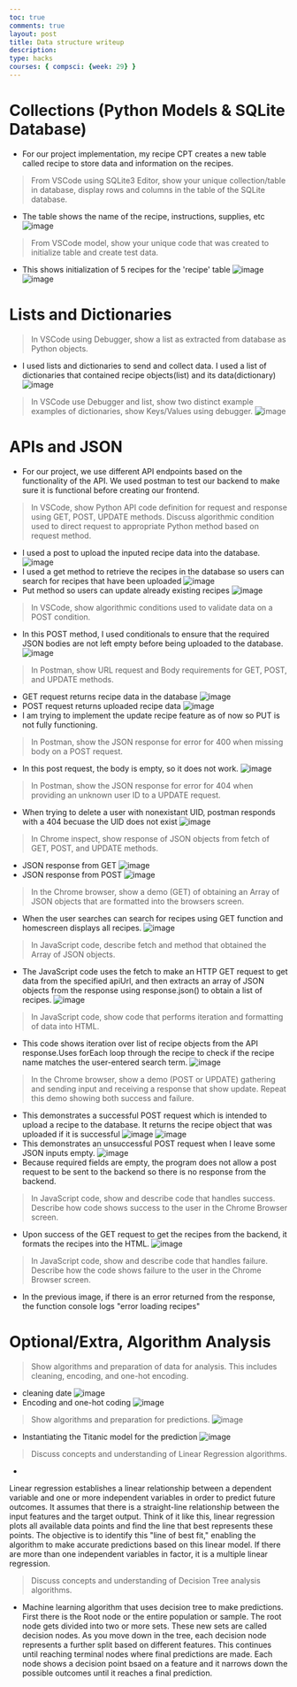 ```yaml
---
toc: true
comments: true
layout: post
title: Data structure writeup
description: 
type: hacks
courses: { compsci: {week: 29} }
---
```

# Collections (Python Models & SQLite Database)
- For our project implementation, my recipe CPT creates a new table called recipe to store data and information on the recipes. 
> From VSCode using SQLite3 Editor, show your unique collection/table in database, display rows and columns in the table of the SQLite database.
- The table shows the name of the recipe, instructions, supplies, etc
![image](https://files.catbox.moe/0iadd1.png)
> From VSCode model, show your unique code that was created to initialize table and create test data.
- This shows initialization of 5 recipes for the 'recipe' table
![image](https://files.catbox.moe/y34bpc.png)
![image](https://files.catbox.moe/hg999t.png)
# Lists and Dictionaries
>In VSCode using Debugger, show a list as extracted from database as Python objects.
- I used lists and dictionaries to send and collect data. I used a list of dictionaries that contained recipe objects(list) and its data(dictionary)
![image](https://files.catbox.moe/slpys8.png)
>In VSCode use Debugger and list, show two distinct example examples of dictionaries, show Keys/Values using debugger.
![image](https://files.catbox.moe/8o5pki.png)

# APIs and JSON
- For our project, we use different API endpoints based on the functionality of the API. We used postman to test our backend to make sure it is functional before creating our frontend.
> In VSCode, show Python API code definition for request and response using GET, POST, UPDATE methods. Discuss algorithmic condition used to direct request to appropriate Python method based on request method.
- I used a post to upload the inputed recipe data into the database.
![image](https://files.catbox.moe/no4hor.png)
- I used a get method to retrieve the recipes in the database so users can search for recipes that have been uploaded
![image](https://files.catbox.moe/rwlk6m.png)
- Put method so users can update already existing recipes
![image](https://files.catbox.moe/l1cmfs.png)
>In VSCode, show algorithmic conditions used to validate data on a POST condition.
- In this POST method, I used conditionals to ensure that the required JSON bodies are not left empty before being uploaded to the database.
![image](https://files.catbox.moe/eht1y2.png)
> In Postman, show URL request and Body requirements for GET, POST, and UPDATE methods.
- GET request returns recipe data in the database
![image](https://files.catbox.moe/h8nq3i.png)
- POST request returns uploaded recipe data
![image](https://files.catbox.moe/key0p9.png)
- I am trying to implement the update recipe feature as of now so PUT is not fully functioning.
> In Postman, show the JSON response for error for 400 when missing body on a POST request.
- In this post request, the body is empty, so it does not work.
![image](https://files.catbox.moe/uk09z0.png)
> In Postman, show the JSON response for error for 404 when providing an unknown user ID to a UPDATE request.
- When trying to delete a user with nonexistant UID, postman responds with a 404 becuase the UID does not exist
![image](https://files.catbox.moe/rbnjsr.png)
> In Chrome inspect, show response of JSON objects from fetch of GET, POST, and UPDATE methods.
- JSON response from GET
![image](https://files.catbox.moe/bzshvn.png)
- JSON response from POST 
![image](https://files.catbox.moe/c2fy76.png)
>In the Chrome browser, show a demo (GET) of obtaining an Array of JSON objects that are formatted into the browsers screen.
- When the user searches can search for recipes using GET function and homescreen displays all recipes.
![image](https://files.catbox.moe/njfd8n.png)
> In JavaScript code, describe fetch and method that obtained the Array of JSON objects.
- The JavaScript code uses the fetch to make an HTTP GET request to get data from the specified apiUrl, and then extracts an array of JSON objects from the response using response.json() to obtain a list of recipes.
![image](https://files.catbox.moe/5o0x5y.png)
> In JavaScript code, show code that performs iteration and formatting of data into HTML.
- This code shows iteration over list of recipe objects from the API response.Uses forEach loop through the recipe to check if the recipe name matches the user-entered search term.
![image](https://files.catbox.moe/p6bs95.png)
>In the Chrome browser, show a demo (POST or UPDATE) gathering and sending input and receiving a response that show update. Repeat this demo showing both success and failure.
- This demonstrates a successful POST request which is intended to upload a recipe to the database. It returns the recipe object that was uploaded if it is successful
![image](https://files.catbox.moe/fdejwy.png)
![image](https://files.catbox.moe/6wlk5f.png)
- This demonstrates an unsuccessful POST request when I leave some JSON inputs empty.
![image](https://files.catbox.moe/294hol.png)
- Because required fields are empty, the program does not allow a post request to be sent to the backend so there is no response from the backend.
> In JavaScript code, show and describe code that handles success. Describe how code shows success to the user in the Chrome Browser screen.
- Upon success of the GET request to get the recipes from the backend, it formats the recipes into the HTML.
![image](https://files.catbox.moe/tygk9o.png)
>In JavaScript code, show and describe code that handles failure. Describe how the code shows failure to the user in the Chrome Browser screen.
- In the previous image, if there is an error returned from the response, the function console logs "error loading recipes"
# Optional/Extra, Algorithm Analysis
> Show algorithms and preparation of data for analysis. This includes cleaning, encoding, and one-hot encoding.
- cleaning date
![image](https://files.catbox.moe/umwae2.png)
- Encoding and one-hot coding
![image](https://files.catbox.moe/24ehim.png)
>Show algorithms and preparation for predictions.
![image](https://files.catbox.moe/0iv1g6.png)
- Instantiating the Titanic model for the prediction
![image](https://files.catbox.moe/65thw7.png)
> Discuss concepts and understanding of Linear Regression algorithms.
- 
Linear regression establishes a linear relationship between a dependent variable and one or more independent variables in order to predict future outcomes. It assumes that there is a straight-line relationship between the input features and the target output. Think of it like this, linear regression plots all available data points and find the line that best represents these points. The objective is to identify this "line of best fit," enabling the algorithm to make accurate predictions based on this linear model. If there are more than one independent variables in factor, it is a multiple linear regression.
> Discuss concepts and understanding of Decision Tree analysis algorithms.
- Machine learning algorithm that uses decision tree to make predictions. First there is the Root node or the entire population or sample. The root node gets divided into two or more sets. These new sets are called decision nodes. As you move down in the tree, each decision node represents a further split based on different features. This continues until reaching terminal nodes where final predictions are made. Each node shows a decision point bsaed on a feature and it narrows down the possible outcomes until it reaches a final prediction.